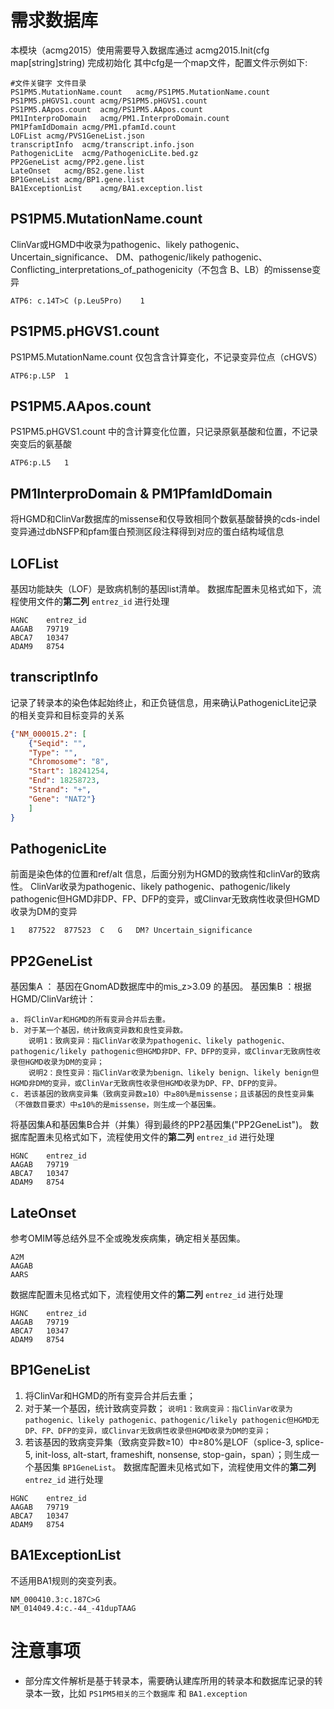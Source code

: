 # 需求数据库
本模块（acmg2015）使用需要导入数据库通过 acmg2015.Init(cfg map[string]string) 完成初始化
其中cfg是一个map文件，配置文件示例如下:

```shell
#文件关键字 文件目录
PS1PM5.MutationName.count	acmg/PS1PM5.MutationName.count
PS1PM5.pHGVS1.count	acmg/PS1PM5.pHGVS1.count
PS1PM5.AApos.count	acmg/PS1PM5.AApos.count
PM1InterproDomain	acmg/PM1.InterproDomain.count
PM1PfamIdDomain	acmg/PM1.pfamId.count
LOFList	acmg/PVS1GeneList.json
transcriptInfo	acmg/transcript.info.json
PathogenicLite	acmg/PathogenicLite.bed.gz
PP2GeneList	acmg/PP2.gene.list
LateOnset	acmg/BS2.gene.list
BP1GeneList	acmg/BP1.gene.list
BA1ExceptionList	acmg/BA1.exception.list
```

## PS1PM5.MutationName.count 
ClinVar或HGMD中收录为pathogenic、likely pathogenic、Uncertain_significance、 DM、pathogenic/likely pathogenic、Conflicting_interpretations_of_pathogenicity（不包含 B、LB）的missense变异
```
ATP6: c.14T>C (p.Leu5Pro)    1
```

## PS1PM5.pHGVS1.count
PS1PM5.MutationName.count 仅包含含计算变化，不记录变异位点（cHGVS）
```
ATP6:p.L5P	1
```

## PS1PM5.AApos.count
PS1PM5.pHGVS1.count 中的含计算变化位置，只记录原氨基酸和位置，不记录突变后的氨基酸
```
ATP6:p.L5	1
```

## PM1InterproDomain  &  PM1PfamIdDomain
将HGMD和ClinVar数据库的missense和仅导致相同个数氨基酸替换的cds-indel变异通过dbNSFP和pfam蛋白预测区段注释得到对应的蛋白结构域信息

## LOFList
基因功能缺失（LOF）是致病机制的基因list清单。
数据库配置未见格式如下，流程使用文件的**第二列** `entrez_id` 进行处理
```
HGNC	entrez_id
AAGAB	79719
ABCA7	10347
ADAM9	8754
```

## transcriptInfo
记录了转录本的染色体起始终止，和正负链信息，用来确认PathogenicLite记录的相关变异和目标变异的关系
```JSON
{"NM_000015.2": [
    {"Seqid": "",
    "Type": "",
    "Chromosome": "8",
    "Start": 18241254,
    "End": 18258723,
    "Strand": "+",
    "Gene": "NAT2"}
    ]
}
```

## PathogenicLite
前面是染色体的位置和ref/alt 信息，后面分别为HGMD的致病性和clinVar的致病性。
ClinVar收录为pathogenic、likely pathogenic、pathogenic/likely pathogenic但HGMD非DP、FP、DFP的变异，或Clinvar无致病性收录但HGMD收录为DM的变异
```
1	877522	877523	C	G	DM?	Uncertain_significance
```

## PP2GeneList
基因集A ： 基因在GnomAD数据库中的mis_z>3.09 的基因。
基因集B ：根据HGMD/ClinVar统计：
```
a. 将ClinVar和HGMD的所有变异合并后去重。
b. 对于某一个基因，统计致病变异数和良性变异数。
    说明1：致病变异：指ClinVar收录为pathogenic、likely pathogenic、pathogenic/likely pathogenic但HGMD非DP、FP、DFP的变异，或Clinvar无致病性收录但HGMD收录为DM的变异；
    说明2：良性变异：指ClinVar收录为benign、likely benign、likely benign但HGMD非DM的变异，或ClinVar无致病性收录但HGMD收录为DP、FP、DFP的变异。
c. 若该基因的致病变异集（致病变异数≥10）中≥80%是missense；且该基因的良性变异集（不做数目要求）中≤10%的是missense，则生成一个基因集。
```
将基因集A和基因集B合并（并集）得到最终的PP2基因集("PP2GeneList")。
数据库配置未见格式如下，流程使用文件的**第二列** `entrez_id` 进行处理
```
HGNC	entrez_id
AAGAB	79719
ABCA7	10347
ADAM9	8754
```
## LateOnset
参考OMIM等总结外显不全或晚发疾病集，确定相关基因集。
```
A2M
AAGAB
AARS
```
数据库配置未见格式如下，流程使用文件的**第二列** `entrez_id` 进行处理
```
HGNC	entrez_id
AAGAB	79719
ABCA7	10347
ADAM9	8754
```
## BP1GeneList
1. 将ClinVar和HGMD的所有变异合并后去重；
2. 对于某一个基因，统计致病变异数；
`说明1：致病变异：指ClinVar收录为pathogenic、likely pathogenic、pathogenic/likely pathogenic但HGMD无DP、FP、DFP的变异，或Clinvar无致病性收录但HGMD收录为DM的变异；`
3. 若该基因的致病变异集（致病变异数≥10）中≥80%是LOF（splice-3, splice-5, init-loss, alt-start, frameshift, nonsense, stop-gain，span）；则生成一个基因集 `BP1GeneList`。
数据库配置未见格式如下，流程使用文件的**第二列** `entrez_id` 进行处理
```
HGNC	entrez_id
AAGAB	79719
ABCA7	10347
ADAM9	8754
```
## BA1ExceptionList
不适用BA1规则的突变列表。
```
NM_000410.3:c.187C>G
NM_014049.4:c.-44_-41dupTAAG
```


# 注意事项
- 部分库文件解析是基于转录本，需要确认建库所用的转录本和数据库记录的转录本一致，比如 `PS1PM5相关的三个数据库` 和 `BA1.exception`
